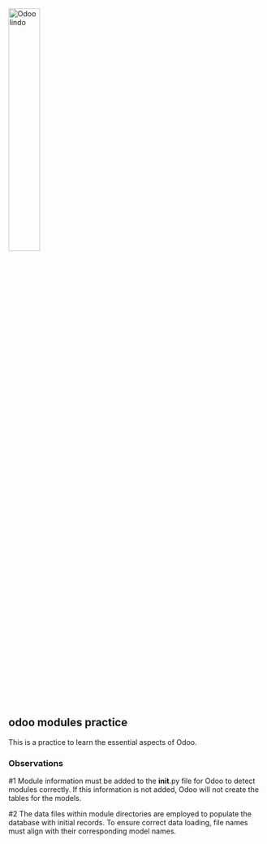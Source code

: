 <img src="https://upload.wikimedia.org/wikipedia/commons/a/a7/Odoo_Official_Logo.png" width="35%" alt="Odoo lindo">

## odoo modules practice

This is a practice to learn the essential aspects of Odoo.

### Observations

#1 Module information must be added to the __init__.py file for Odoo to detect modules correctly. If this information is not added, Odoo will not create the tables for the models.

#2 The data files within module directories are employed to populate the database with initial records. To ensure correct data loading, file names must align with their corresponding model names.
